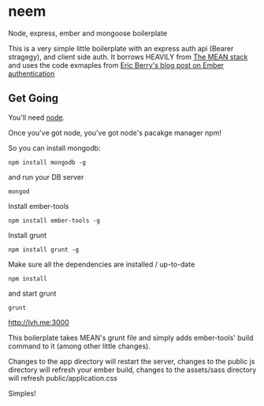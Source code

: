 neem
====

Node, express, ember and mongoose boilerplate

This is a very simple little boilerplate with an express auth api (Bearer stragegy), and client side auth.
It borrows HEAVILY from [The MEAN stack](https://github.com/linnovate/mean) and uses the code exmaples from [Eric Berry's blog post on Ember authentication](http://coderberry.me/blog/2013/07/08/authentication-with-emberjs-part-2/)

## Get Going

You'll need [node](http://nodejs.org/). 

Once you've got node, you've got node's pacakge manager npm!

So you can install mongodb:

    npm install mongodb -g
    
and run your DB server

    mongod
    
Install ember-tools

    npm install ember-tools -g
    
Install grunt

    npm install grunt -g
    
Make sure all the dependencies are installed / up-to-date

    npm install
    
and start grunt

    grunt
    
    
http://lvh.me:3000
    
This boilerplate takes MEAN's grunt file and simply adds ember-tools' build command to it (among other little changes).

Changes to the app directory will restart the server, changes to the public js directory will refresh your ember build, changes to the assets/sass directory will refresh public/application.css

Simples!
